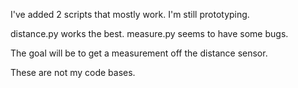 I've added 2 scripts that mostly work.  I'm still prototyping. 

distance.py works the best.
measure.py seems to have some bugs.

The goal will be to get a measurement off the distance sensor.

These are not my code bases.
